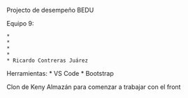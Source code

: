 Projecto de desempeño BEDU

Equipo 9:

    *
    *
    *
    *
    * Ricardo Contreras Juárez

Herramientas:
    * VS Code
    * Bootstrap

Clon de Keny Almazán para comenzar a trabajar con el front
